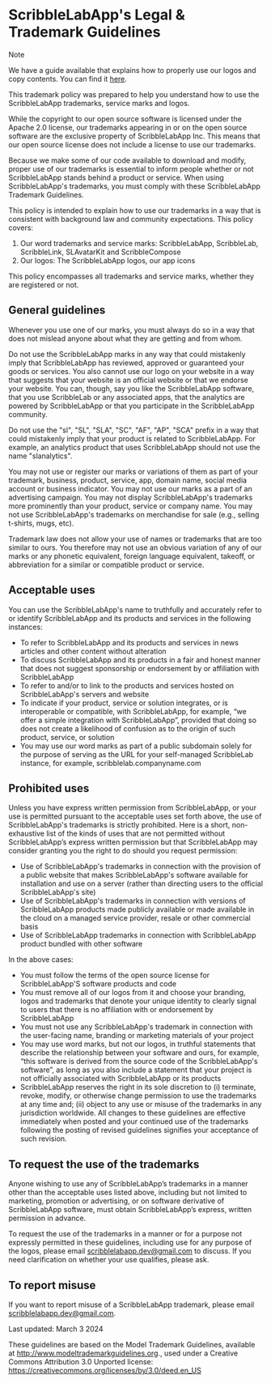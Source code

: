 # ScribbleLabApp's Legal & Trademark Guidelines

> [!NOTE]
> We have a guide available that explains how to properly use our logos and copy contents. You can find it [here](https://github.com/ScribbleLabApp/docs/blob/main/docs/trademark-usage/TRADEMARK_USAGE.md).

This trademark policy was prepared to help you understand how to use the ScribbleLabApp trademarks, service marks and logos.

While the copyright to our open source software is licensed under the Apache 2.0 license, our trademarks appearing in or on the open source software are the exclusive property of ScribbleLabApp Inc. This means that our open source license does not include a license to use our trademarks.

Because we make some of our code available to download and modify, proper use of our trademarks is essential to inform people whether or not ScribbleLabApp stands behind a product or service. When using ScribbleLabApp's trademarks, you must comply with these ScribbleLabApp Trademark Guidelines.

This policy is intended to explain how to use our trademarks in a way that is consistent with background law and community expectations. This policy covers:

1. Our word trademarks and service marks: ScribbleLabApp, ScribbleLab, ScribbleLink, SLAvatarKit and ScribbleCompose
2. Our logos: The ScribbleLabApp logos, our app icons

This policy encompasses all trademarks and service marks, whether they are registered or not.

## General guidelines

Whenever you use one of our marks, you must always do so in a way that does not mislead anyone about what they are getting and from whom.

Do not use the ScribbleLabApp marks in any way that could mistakenly imply that ScribbleLabApp has reviewed, approved or guaranteed your goods or services. You also cannot use our logo on your website in a way that suggests that your website is an official website or that we endorse your website. You can, though, say you like the ScribbleLabApp software, that you use ScribbleLab or any associated apps, that the analytics are powered by ScribbleLabApp or that you participate in the ScribbleLabApp community.

Do not use the "sl", "SL", "SLA", "SC", "AF", "AP", "SCA" prefix in a way that could mistakenly imply that your product is related to ScribbleLabApp. For example, an analytics product that uses ScribbleLabApp should not use the name "slanalytics".

You may not use or register our marks or variations of them as part of your trademark, business, product, service, app, domain name, social media account or business indicator. You may not use our marks as a part of an advertising campaign. You may not display ScribbleLabApp's trademarks more prominently than your product, service or company name. You may not use ScribbleLabApp's trademarks on merchandise for sale (e.g., selling t-shirts, mugs, etc).

Trademark law does not allow your use of names or trademarks that are too similar to ours. You therefore may not use an obvious variation of any of our marks or any phonetic equivalent, foreign language equivalent, takeoff, or abbreviation for a similar or compatible product or service.

## Acceptable uses

You can use the ScribbleLabApp's name to truthfully and accurately refer to or identify ScribbleLabApp and its products and services in the following instances:

- To refer to ScribbleLabApp and its products and services in news articles and other content without alteration
- To discuss ScribbleLabApp and its products in a fair and honest manner that does not suggest sponsorship or endorsement by or affiliation with ScribbleLabApp
- To refer to and/or to link to the products and services hosted on ScribbleLabApp's servers and website
- To indicate if your product, service or solution integrates, or is interoperable or compatible, with ScribbleLabApp, for example, “we offer a simple integration with ScribbleLabApp”, provided that doing so does not create a likelihood of confusion as to the origin of such product, service, or solution
- You may use our word marks as part of a public subdomain solely for the purpose of serving as the URL for your self-managed ScribbleLab instance, for example, scribblelab.companyname.com

## Prohibited uses

Unless you have express written permission from ScribbleLabApp, or your use is permitted pursuant to the acceptable uses set forth above, the use of ScribbleLabApp's trademarks is strictly prohibited. Here is a short, non-exhaustive list of the kinds of uses that are not permitted without ScribbleLabApp’s express written permission but that ScribbleLabApp may consider granting you the right to do should you request permission:

- Use of ScribbleLabApp's trademarks in connection with the provision of a public website that makes ScribbleLabApp's software available for installation and use on a server (rather than directing users to the official ScribbleLabApp's site)
- Use of ScribbleLabApp's trademarks in connection with versions of ScribbleLabApp products made publicly available or made available in the cloud on a managed service provider, resale or other commercial basis
- Use of ScribbleLabApp trademarks in connection with ScribbleLabApp product bundled with other software

In the above cases:

- You must follow the terms of the open source license for ScribbleLabApp'S software products and code
- You must remove all of our logos from it and choose your branding, logos and trademarks that denote your unique identity to clearly signal to users that there is no affiliation with or endorsement by ScribbleLabApp
- You must not use any ScribbleLabApp's trademark in connection with the user-facing name, branding or marketing materials of your project
- You may use word marks, but not our logos, in truthful statements that describe the relationship between your software and ours, for example, “this software is derived from the source code of the ScribbleLabApp's software”, as long as you also include a statement that your project is not officially associated with ScribbleLabApp or its products
- ScribbleLabApp reserves the right in its sole discretion to (i) terminate, revoke, modify, or otherwise change permission to use the trademarks at any time and; (ii) object to any use or misuse of the trademarks in any jurisdiction worldwide. All changes to these guidelines are effective immediately when posted and your continued use of the trademarks following the posting of revised guidelines signifies your acceptance of such revision.

## To request the use of the trademarks

Anyone wishing to use any of ScribbleLabApp’s trademarks in a manner other than the acceptable uses listed above, including but not limited to marketing, promotion or advertising, or on software derivative of ScribbleLabApp software, must obtain ScribbleLabApp’s express, written permission in advance.

To request the use of the trademarks in a manner or for a purpose not expressly permitted in these guidelines, including use for any purpose of the logos, please email [scribblelabapp.dev@gmail.com](mailto://scribblelabapp.dev@gmail.com) to discuss. If you need clarification on whether your use qualifies, please ask.

## To report misuse

If you want to report misuse of a ScribbleLabApp trademark, please email [scribblelabapp.dev@gmail.com](mailto://scribblelabapp.dev@gmail.com).

Last updated: March 3 2024

These guidelines are based on the Model Trademark Guidelines, available at http://www.modeltrademarkguidelines.org., used under a Creative Commons Attribution 3.0 Unported license: https://creativecommons.org/licenses/by/3.0/deed.en_US
